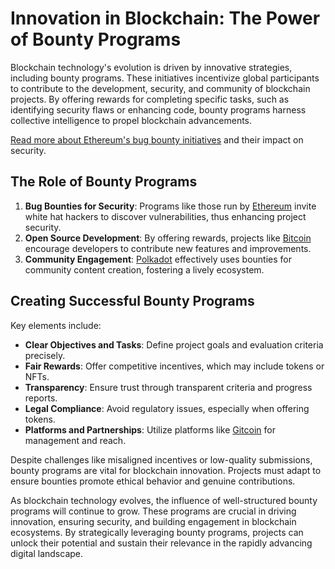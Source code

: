 # Innovation in Blockchain: The Power of Bounty Programs

Blockchain technology's evolution is driven by innovative strategies, including bounty programs. These initiatives incentivize global participants to contribute to the development, security, and community of blockchain projects. By offering rewards for completing specific tasks, such as identifying security flaws or enhancing code, bounty programs harness collective intelligence to propel blockchain advancements.

[Read more about Ethereum's bug bounty initiatives](https://ethereum.org) and their impact on security.

## The Role of Bounty Programs

1. **Bug Bounties for Security**: Programs like those run by [Ethereum](https://ethereum.org) invite white hat hackers to discover vulnerabilities, thus enhancing project security.
2. **Open Source Development**: By offering rewards, projects like [Bitcoin](https://bitcoin.org) encourage developers to contribute new features and improvements.
3. **Community Engagement**: [Polkadot](https://polkadot.network) effectively uses bounties for community content creation, fostering a lively ecosystem.

## Creating Successful Bounty Programs

Key elements include:

- **Clear Objectives and Tasks**: Define project goals and evaluation criteria precisely.
- **Fair Rewards**: Offer competitive incentives, which may include tokens or NFTs.
- **Transparency**: Ensure trust through transparent criteria and progress reports.
- **Legal Compliance**: Avoid regulatory issues, especially when offering tokens.
- **Platforms and Partnerships**: Utilize platforms like [Gitcoin](https://gitcoin.co) for management and reach.

Despite challenges like misaligned incentives or low-quality submissions, bounty programs are vital for blockchain innovation. Projects must adapt to ensure bounties promote ethical behavior and genuine contributions.

As blockchain technology evolves, the influence of well-structured bounty programs will continue to grow. These programs are crucial in driving innovation, ensuring security, and building engagement in blockchain ecosystems. By strategically leveraging bounty programs, projects can unlock their potential and sustain their relevance in the rapidly advancing digital landscape.